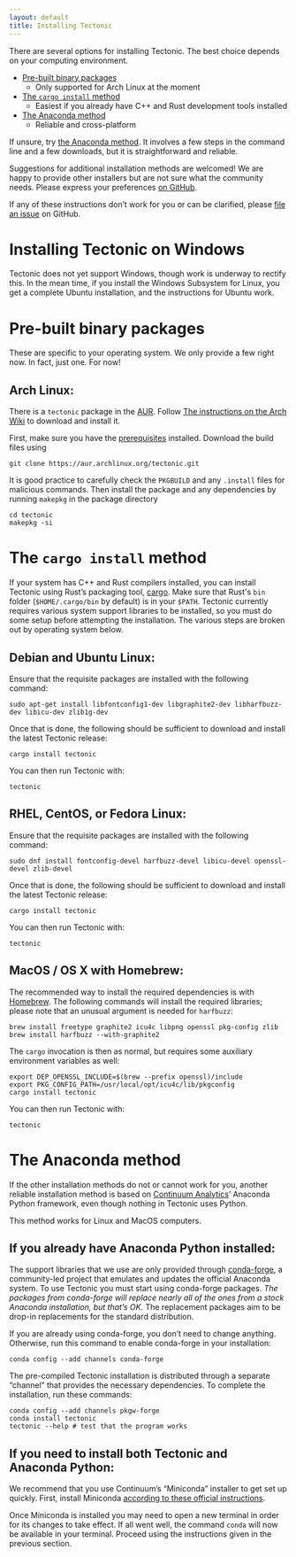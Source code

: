 ```yaml
---
layout: default
title: Installing Tectonic
---
```


There are several options for installing Tectonic. The best choice depends on
your computing environment.

- [Pre-built binary packages](#pre-built-binary-packages)
  - Only supported for Arch Linux at the moment
- [The `cargo install` method](#the-cargo-install-method)
  - Easiest if you already have C++ and Rust development tools installed
- [The Anaconda method](#the-anaconda-method)
  - Reliable and cross-platform

If unsure, try [the Anaconda method](#the-anaconda-method). It involves a few
steps in the command line and a few downloads, but it is straightforward and
reliable.

<p class="bs-callout bs-callout-warning">Suggestions for additional
installation methods are welcomed! We are happy to provide other installers
but are not sure what the community needs. Please express your preferences <a
href="https://github.com/tectonic-typesetting/tectonic-typesetting.github.io/issues/1">on
GitHub</a>.</p>

<p class="bs-callout bs-callout-warning">If any of these instructions don’t
work for you or can be clarified, please <a
href="https://github.com/tectonic-typesetting/tectonic-typesetting.github.io/issues/">file
an issue</a> on GitHub.</p>


# Installing Tectonic on Windows

Tectonic does not yet support Windows, though work is underway to rectify this.
In the mean time, if you install the Windows Subsystem for Linux, you get a
complete Ubuntu installation, and the instructions for Ubuntu work.


# Pre-built binary packages

These are specific to your operating system. We only provide a few right now.
In fact, just one. For now!

## Arch Linux:

There is a `tectonic` package in the
[AUR](https://aur.archlinux.org/packages/tectonic/).
Follow
[The instructions on the Arch Wiki](https://wiki.archlinux.org/index.php/Arch_User_Repository#Installing_packages)
to download and install it.

First, make sure you have the
[prerequisites](https://wiki.archlinux.org/index.php/Arch_User_Repository#Prerequisites)
installed.
Download the build files using
```
git clone https://aur.archlinux.org/tectonic.git
```
It is good practice to carefully check the `PKGBUILD`
and any `.install` files for malicious commands.
Then install the package and any dependencies
by running `makepkg` in the package directory
```
cd tectonic
makepkg -si
```

# The `cargo install` method

If your system has C++ and Rust compilers installed, you can install Tectonic
using Rust’s packaging tool, [cargo](http://doc.crates.io/index.html).
Make sure that Rust's `bin` folder (`$HOME/.cargo/bin` by default) is in
your `$PATH`.
Tectonic currently requires various system support libraries to be installed,
so you must do some setup before attempting the installation. The various
steps are broken out by operating system below.

## Debian and Ubuntu Linux:

Ensure that the requisite packages are installed with the following command:

```
sudo apt-get install libfontconfig1-dev libgraphite2-dev libharfbuzz-dev libicu-dev zlib1g-dev
```

Once that is done, the following should be sufficient to download and install
the latest Tectonic release:

```
cargo install tectonic
```

You can then run Tectonic with:

```
tectonic
```

## RHEL, CentOS, or Fedora Linux:

Ensure that the requisite packages are installed with the following command:

```
sudo dnf install fontconfig-devel harfbuzz-devel libicu-devel openssl-devel zlib-devel
```

Once that is done, the following should be sufficient to download and install
the latest Tectonic release:

```
cargo install tectonic
```

You can then run Tectonic with:

```
tectonic
```

## MacOS / OS X with Homebrew:

The recommended way to install the required dependencies is with
[Homebrew](http://brew.sh). The following commands will install the required
libraries; please note that an unusual argument is needed for `harfbuzz`:

```
brew install freetype graphite2 icu4c libpng openssl pkg-config zlib
brew install harfbuzz --with-graphite2
```

The `cargo` invocation is then as normal, but requires some auxiliary
environment variables as well:

```
export DEP_OPENSSL_INCLUDE=$(brew --prefix openssl)/include
export PKG_CONFIG_PATH=/usr/local/opt/icu4c/lib/pkgconfig
cargo install tectonic
```

You can then run Tectonic with:

```
tectonic
```

# The Anaconda method

If the other installation methods do not or cannot work for you, another
reliable installation method is based on
[Continuum Analytics](https://www.continuum.io/)’ Anaconda Python framework,
even though nothing in Tectonic uses Python.

This method works for Linux and MacOS computers.

## If you already have Anaconda Python installed:

The support libraries that we use are only provided through
[conda-forge](http://conda-forge.github.io/), a community-led project that
emulates and updates the official Anaconda system. To use Tectonic you must
start using conda-forge packages. *The packages from conda-forge will replace
nearly all of the ones from a stock Anaconda installation, but that’s OK.* The
replacement packages aim to be drop-in replacements for the standard
distribution.

If you are already using conda-forge, you don’t need to change anything.
Otherwise, run this command to enable conda-forge in your installation:

```
conda config --add channels conda-forge
```

The pre-compiled Tectonic installation is distributed through a separate
“channel” that provides the necessary dependencies. To complete the
installation, run these commands:

```
conda config --add channels pkgw-forge
conda install tectonic
tectonic --help # test that the program works
```

## If you need to install both Tectonic and Anaconda Python:

We recommend that you use Continuum’s “Miniconda” installer to get set up
quickly. First, install Miniconda
[according to these official instructions](https://conda.io/docs/install/quick.html).

Once Miniconda is installed you may need to open a new terminal in order for
its changes to take effect. If all went well, the command `conda` will now be
available in your terminal. Proceed using the instructions given in the
previous section.
